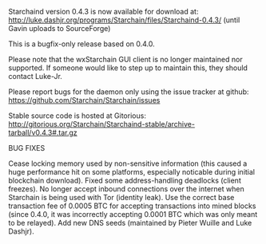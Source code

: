 Starchaind version 0.4.3 is now available for download at:
http://luke.dashjr.org/programs/Starchain/files/Starchaind-0.4.3/ (until Gavin uploads to SourceForge)

This is a bugfix-only release based on 0.4.0.

Please note that the wxStarchain GUI client is no longer maintained nor supported. If someone would like to step up to maintain this, they should contact Luke-Jr.

Please report bugs for the daemon only using the issue tracker at github:
https://github.com/Starchain/Starchain/issues

Stable source code is hosted at Gitorious:
http://gitorious.org/Starchain/Starchaind-stable/archive-tarball/v0.4.3#.tar.gz

BUG FIXES

Cease locking memory used by non-sensitive information (this caused a huge performance hit on some platforms, especially noticable during initial blockchain download).
Fixed some address-handling deadlocks (client freezes).
No longer accept inbound connections over the internet when Starchain is being used with Tor (identity leak).
Use the correct base transaction fee of 0.0005 BTC for accepting transactions into mined blocks (since 0.4.0, it was incorrectly accepting 0.0001 BTC which was only meant to be relayed).
Add new DNS seeds (maintained by Pieter Wuille and Luke Dashjr).


